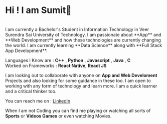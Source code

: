 # Hi ! I am Sumit👋

</br>
I am currently a Bachelor's Student in Information Technology in Veer Surendra Sai University of Technology. I am passionate about **App** and **Web Development** and how these technologies are currently changing the world. I am currently learning **Data Science** along with **Full Stack App Development**.

Languages I Know are : **C++** , **Python** , **Javascript** , **Java** , **C**
</br>
Worked on Frameworks : **React Native**, **React JS**

I am looking out to collaborate with anyone on **App and Web Develoment** Projects and also looking for some guidance in these too. I am open to working with any form of technology and learn more. I am a quick learner and a critical thinker too.

You can reach me on : [LinkedIn](https://www.linkedin.com/in/sumit-sagar-l-55a5a0121/)

When I am not Coding you can find me playing or watching all sorts of **Sports** or **Videos Games** or even watching Movies.
